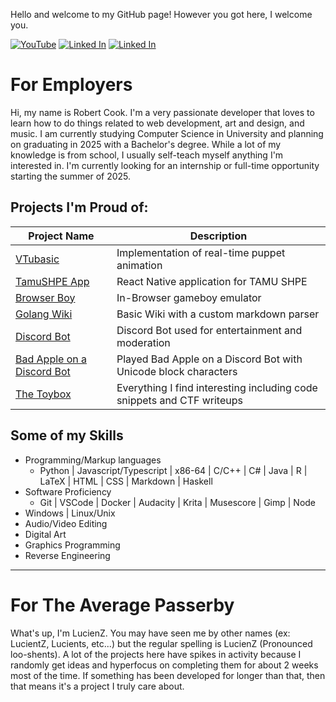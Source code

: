 Hello and welcome to my GitHub page! However you got here, I welcome you.

[![YouTube](https://img.shields.io/badge/-LucienZ-red?logo=youtube)](https://www.youtube.com/channel/UCNseWGI28HPm_i9bYmi4i3g)
[![Linked In](https://img.shields.io/badge/-Robert_Cook-blue?logo=linkedin)](https://www.linkedin.com/in/robert-cook-758197213/)
[![Linked In](https://img.shields.io/badge/-Email-white?logo=gmail)](mailto:koblenzpoisiden@gmail.com)


# For Employers
Hi, my name is Robert Cook. I'm a very passionate developer that loves to learn how to do things related to web development, art and design, and music. I am currently studying Computer Science in University and planning on graduating in 2025 with a Bachelor's degree. While a lot of my knowledge is from school, I usually self-teach myself anything I'm interested in. I'm currently looking for an internship or full-time opportunity starting the summer of 2025.

## Projects I'm Proud of:

| Project Name                                                                               | Description                                                                                 |
| ------------                                                                               | -----------                                                                                 |
| [VTubasic](https://github.com/LucientZ/vtubasic)                                           | Implementation of real-time puppet animation                                                |
| [TamuSHPE App](https://github.com/TAMUSHPE/MobileApp)                                      | React Native application for TAMU SHPE                                                      |
| [Browser Boy](https://github.com/LucientZ/browser-boy)                                     | In-Browser gameboy emulator                                                                 |
| [Golang Wiki](https://github.com/LucientZ/go-wiki)                                         | Basic Wiki with a custom markdown parser                                                    |
| [Discord Bot](https://github.com/LucientZ/DiscordPyBot)                                    | Discord Bot used for entertainment and moderation                                           |
| [Bad Apple on a Discord Bot](https://www.youtube.com/watch?v=HWIbUDLiNBs)                  | Played Bad Apple on a Discord Bot with Unicode block characters                             |
| [The Toybox](https://github.com/LucientZ/the-toybox)                                       | Everything I find interesting including code snippets and CTF writeups                      |

## Some of my Skills

- Programming/Markup languages
    - Python | Javascript/Typescript | x86-64 | C/C++ | C# | Java | R | LaTeX | HTML | CSS | Markdown | Haskell
- Software Proficiency
    - Git | VSCode | Docker | Audacity | Krita | Musescore | Gimp | Node
- Windows | Linux/Unix
- Audio/Video Editing
- Digital Art
- Graphics Programming
- Reverse Engineering

---

# For The Average Passerby
What's up, I'm LucienZ. You may have seen me by other names (ex: LucientZ, Lucients, etc...) but the regular spelling is LucienZ (Pronounced loo-shents). A lot of the projects here have spikes in activity because I randomly get ideas and hyperfocus on completing them for about 2 weeks most of the time. If something has been developed for longer than that, then that means it's a project I truly care about. 
